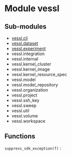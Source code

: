 Module vessl
============

Sub-modules
-----------
* [vessl.cli](cli/README.md)
* [vessl.dataset](dataset.md)
* [vessl.experiment](experiment.md)
* vessl.integration
* vessl.internal
* vessl.kernel_cluster
* vessl.kernel_image
* vessl.kernel_resource_spec
* vessl.model
* vessl.model_repository
* vessl.organization
* vessl.project
* vessl.ssh_key
* vessl.sweep
* vessl.util
* vessl.volume
* vessl.workspace

Functions
---------

    
`suppress_sdk_exception(f)`
: